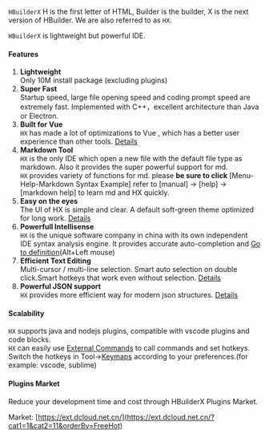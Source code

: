 `HBuilderX` H is the first letter of HTML, Builder is the builder, X is the next version of HBuilder. We are also referred to as `HX`.

`HBuilderX` is lightweight but powerful IDE.

#### Features
1. **Lightweight**
<br/>Only 10M install package (excluding plugins)
2. **Super Fast**
<br/>Startup speed, large file opening speed and coding prompt speed are extremely fast. Implemented with C++，excellent architecture than Java or Electron.
3. **Built for Vue**
<br/>`HX` has made a lot of optimizations to Vue , which has a better user experience than other tools.
	[Details](/Tutorial/Language/vue)
4. **Markdown Tool**
<br/>`HX` is the only IDE which open a new file with the default file type as markdown. Also it provides the super powerful support for md. 
<br/>`HX` provides variety of functions for md. please **be sure to click** [Menu-Help-Markdown Syntax Example] refer to [manual] -> [help] -> [markdown help] to learn md and HX quickly.
5. **Easy on the eyes**
<br/>The UI of HX is simple and clear. A default soft-green theme optimized for long work. [Details](/Tutorial/Other/health)
6. **Powerfull Intellisense**
<br/>`HX` is the unique software company in china with its own independent IDE syntax analysis engine. It provides accurate auto-completion and [Go to definition](/Tutorial/UserGuide/goto)(Alt+Left mouse)
7. **Efficient Text Editing**
<br/>Multi-cursor / multi-line selection. Smart auto selection on double click.Smart hotkeys that work even without selection. [Details](/Tutorial/UserGuide/skill)
8. **Powerful JSON support**
<br/>`HX` provides more efficient way for modern json structures. [Details](/Tutorial/Language/json)


#### Scalability
`HX` supports java and nodejs plugins, compatible with vscode plugins and code blocks.<br/>
`HX` can easily use [External Commands](/Tutorial/UserGuide/externalCommands) to call commands and set hotkeys.<br/>
Switch the hotkeys in Tool->[Keymaps](/Tutorial/keybindings) according to your preferences.(for example: vscode, sublime)

#### Plugins Market

Reduce your development time and cost through HBuilderX Plugins Market.

Market: [https://ext.dcloud.net.cn/](https://ext.dcloud.net.cn/?cat1=1&cat2=11&orderBy=FreeHot)
